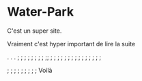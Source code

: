 # Water-Park
C'est un super site.

Vraiment c'est hyper important de lire la suite

.
.
.
;
;
;
;
;
;
;
;
;;
;
;
;
;
;
;
;
;
;
;
;
;
;
;
;

;
;
;
;
;
;
;
;
;
Voilà
